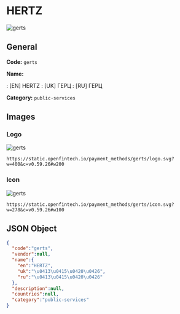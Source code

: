 
# HERTZ 
![gerts](https://static.openfintech.io/payment_methods/gerts/logo.svg?w=400&c=v0.59.26#w200)  

## General 
**Code:** `gerts` 
 
**Name:** 
 
:	[EN] HERTZ 
:	[UK] ГЕРЦ 
:	[RU] ГЕРЦ 
 
**Category:** `public-services` 
 

## Images 

### Logo 
![gerts](https://static.openfintech.io/payment_methods/gerts/logo.svg?w=400&c=v0.59.26#w200)  

```
https://static.openfintech.io/payment_methods/gerts/logo.svg?w=400&c=v0.59.26#w200
```  

### Icon 
![gerts](https://static.openfintech.io/payment_methods/gerts/icon.svg?w=278&c=v0.59.26#w100)  

```
https://static.openfintech.io/payment_methods/gerts/icon.svg?w=278&c=v0.59.26#w100
```  

## JSON Object 

```json
{
  "code":"gerts",
  "vendor":null,
  "name":{
    "en":"HERTZ",
    "uk":"\u0413\u0415\u0420\u0426",
    "ru":"\u0413\u0415\u0420\u0426"
  },
  "description":null,
  "countries":null,
  "category":"public-services"
}
```  
